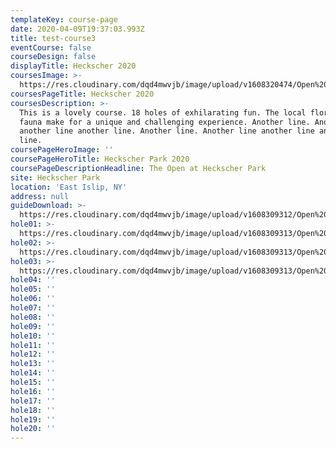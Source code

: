 ```yaml
---
templateKey: course-page
date: 2020-04-09T19:37:03.993Z
title: test-course3
eventCourse: false
courseDesign: false
displayTitle: Heckscher 2020
coursesImage: >-
  https://res.cloudinary.com/dqd4mwvjb/image/upload/v1608320474/Open%20DGC/Dev/Disc-golf-hole_p8ka6i.jpg
coursesPageTitle: Heckscher 2020
coursesDescription: >-
  This is a lovely course. 18 holes of exhilarating fun. The local flora and
  fauna make for a unique and challenging experience. Another line. Another line
  another line another line. Another line. Another line another line another
  line.
coursePageHeroImage: ''
coursePageHeroTitle: Heckscher Park 2020
coursePageDescriptionHeadline: The Open at Heckscher Park
site: Heckscher Park
location: 'East Islip, NY'
address: null
guideDownload: >-
  https://res.cloudinary.com/dqd4mwvjb/image/upload/v1608309312/Open%20DGC/Courses/Belton/2020%20Belton/Tee_Signs_TOABT_20_web-01-lo_u3oxbf.jpg
hole01: >-
  https://res.cloudinary.com/dqd4mwvjb/image/upload/v1608309313/Open%20DGC/Courses/Belton/2020%20Belton/Tee_Signs_TOABT_20_web-02-lo_fb4mdb.jpg
hole02: >-
  https://res.cloudinary.com/dqd4mwvjb/image/upload/v1608309313/Open%20DGC/Courses/Belton/2020%20Belton/Tee_Signs_TOABT_20_web-03-lo_ay4bbj.jpg
hole03: >-
  https://res.cloudinary.com/dqd4mwvjb/image/upload/v1608309313/Open%20DGC/Courses/Belton/2020%20Belton/Tee_Signs_TOABT_20_web-04-lo_xemahx.jpg
hole04: ''
hole05: ''
hole06: ''
hole07: ''
hole08: ''
hole09: ''
hole10: ''
hole11: ''
hole12: ''
hole13: ''
hole14: ''
hole15: ''
hole16: ''
hole17: ''
hole18: ''
hole19: ''
hole20: ''
---
```

